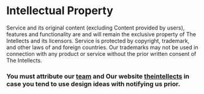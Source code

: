 # **Intellectual Property**

Service and its original content (excluding Content provided by users), features and functionality are and will remain
the exclusive property of The Intellects and its licensors. Service is protected by copyright, trademark, and other laws
of and foreign countries. Our trademarks may not be used in connection with any product or service without the prior
written consent of The Intellects.

### You must attribute our [team](theintellects.tech/team) and Our website [theintellects](theintellects.tech) in case you tend to use design ideas with notifying us prior.
